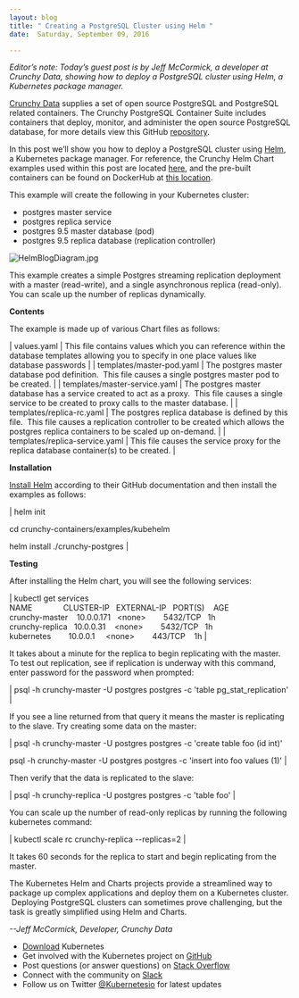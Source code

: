 ```yaml
---
layout: blog
title: " Creating a PostgreSQL Cluster using Helm "
date:  Saturday, September 09, 2016 

---
```

_Editor’s note: Today’s guest post is by Jeff McCormick, a developer at Crunchy Data, showing how to deploy a PostgreSQL cluster using Helm, a Kubernetes package manager._  
  
[Crunchy Data](http://www.crunchydata.com/) supplies a set of open source PostgreSQL and PostgreSQL related containers. The Crunchy PostgreSQL Container Suite includes containers that deploy, monitor, and administer the open source PostgreSQL database, for more details view this GitHub [repository](https://github.com/crunchydata/crunchy-containers).&nbsp;  
  
In this post we’ll show you how to deploy a PostgreSQL cluster using [Helm](https://github.com/kubernetes/helm), a Kubernetes package manager. For reference, the Crunchy Helm Chart examples used within this post are located [here](https://github.com/CrunchyData/crunchy-containers/tree/master/examples/kubehelm/crunchy-postgres), and the pre-built containers can be found on DockerHub at [this location](https://hub.docker.com/u/crunchydata/dashboard/).&nbsp;  
  
This example will create the following in your Kubernetes cluster:  

- postgres master service
- postgres replica service
- postgres 9.5 master database (pod)
- postgres 9.5 replica database (replication controller)
  

  

 ![HelmBlogDiagram.jpg](https://lh5.googleusercontent.com/Ff3vRGv3RHsrbAvJUFpVTehohw-OI2AeFmeVSVrdJuU0mjx3lKTa07YlaB_a7rW65rfAdupyeSqOT2DyxnSJ6_y4sXY5DhW14qM-vkxRo32969VZEpUNrZ3hIFdwJ9T04Ev6w2to)

  

This example creates a simple Postgres streaming replication deployment with a master (read-write), and a single asynchronous replica (read-only). You can scale up the number of replicas dynamically.

  

**Contents**

  

The example is made up of various Chart files as follows:

  
  

| 
values.yaml
 | 
This file contains values which you can reference within the database templates allowing you to specify in one place values like database passwords
 |
| 
templates/master-pod.yaml
 | 
The postgres master database pod definition. &nbsp;This file causes a single postgres master pod to be created.
 |
| 
templates/master-service.yaml
 | 
The postgres master database has a service created to act as a proxy. &nbsp;This file causes a single service to be created to proxy calls to the master database.
 |
| 
templates/replica-rc.yaml
 | 
The postgres replica database is defined by this file. &nbsp;This file causes a replication controller to be created which allows the postgres replica containers to be scaled up on-demand.
 |
| 
templates/replica-service.yaml
 | 
This file causes the service proxy for the replica database container(s) to be created.
 |

  

**Installation**

  

[Install Helm](https://github.com/kubernetes/helm#install) according to their GitHub documentation and then install the examples as follows:

  
  

| 
helm init

cd crunchy-containers/examples/kubehelm

helm install ./crunchy-postgres
 |

  

**Testing**

  

After installing the Helm chart, you will see the following services:

  

| 
kubectl get services  
NAME &nbsp;&nbsp;&nbsp;&nbsp;&nbsp;&nbsp;&nbsp;&nbsp;&nbsp;&nbsp;&nbsp;&nbsp;&nbsp;CLUSTER-IP &nbsp;&nbsp;EXTERNAL-IP &nbsp;&nbsp;PORT(S) &nbsp;&nbsp;&nbsp;AGE  
crunchy-master &nbsp;&nbsp;&nbsp;10.0.0.171 &nbsp;&nbsp;\<none\> &nbsp;&nbsp;&nbsp;&nbsp;&nbsp;&nbsp;&nbsp;5432/TCP &nbsp;&nbsp;1h  
crunchy-replica &nbsp;&nbsp;10.0.0.31 &nbsp;&nbsp;&nbsp;\<none\> &nbsp;&nbsp;&nbsp;&nbsp;&nbsp;&nbsp;&nbsp;5432/TCP &nbsp;&nbsp;1h  
kubernetes &nbsp;&nbsp;&nbsp;&nbsp;&nbsp;&nbsp;&nbsp;10.0.0.1 &nbsp;&nbsp;&nbsp;&nbsp;\<none\> &nbsp;&nbsp;&nbsp;&nbsp;&nbsp;&nbsp;&nbsp;443/TCP &nbsp;&nbsp;&nbsp;1h
 |

  

It takes about a minute for the replica to begin replicating with the master. To test out replication, see if replication is underway with this command, enter password for the password when prompted:

  

| 
psql -h crunchy-master -U postgres postgres -c 'table pg\_stat\_replication'
 |

  

If you see a line returned from that query it means the master is replicating to the slave. Try creating some data on the master:

  
  

| 
psql -h crunchy-master -U postgres postgres -c 'create table foo (id int)'

psql -h crunchy-master -U postgres postgres -c 'insert into foo values (1)'
 |

  

  
Then verify that the data is replicated to the slave:

  
  

| 
psql -h crunchy-replica -U postgres postgres -c 'table foo'
 |

  

You can scale up the number of read-only replicas by running the following kubernetes command:

  

| 
kubectl scale rc crunchy-replica --replicas=2
 |

  
It takes 60 seconds for the replica to start and begin replicating from the master. &nbsp;

  

The Kubernetes Helm and Charts projects provide a streamlined way to package up complex applications and deploy them on a Kubernetes cluster. &nbsp;Deploying PostgreSQL clusters can sometimes prove challenging, but the task is greatly simplified using Helm and Charts.

  

_--Jeff McCormick, Developer, Crunchy Data_

  

- [Download](http://get.k8s.io/) Kubernetes
- Get involved with the Kubernetes project on [GitHub](https://github.com/kubernetes/kubernetes) 
- Post questions (or answer questions) on [Stack Overflow](http://stackoverflow.com/questions/tagged/kubernetes) 
- Connect with the community on [Slack](http://slack.k8s.io/)
- Follow us on Twitter [@Kubernetesio](https://twitter.com/kubernetesio) for latest updates

  

  

  


